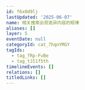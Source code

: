 ```yaml
---
id: f6x0d9lj
lastUpdated: '2025-06-07'
name: 相关搜索出现诡异内容的规律
aliases: []
layer: 5
eventDate: null
categoryId: cat_7hqnYMGY
tagIds:
  - tag_fRp-FvBe
  - tag_tJI1f5th
timelineEvents: []
relations: []
titledLinks: []
---
```


